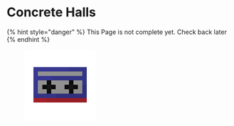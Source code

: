 # Concrete Halls

{% hint style="danger" %}
This Page is not complete yet. Check back later
{% endhint %}

<figure><img src="https://github.com/ItsMePok/PFE/blob/wikiAssets/cassette/cassette_concretehalls.png?raw=true" alt=""><figcaption></figcaption></figure>
